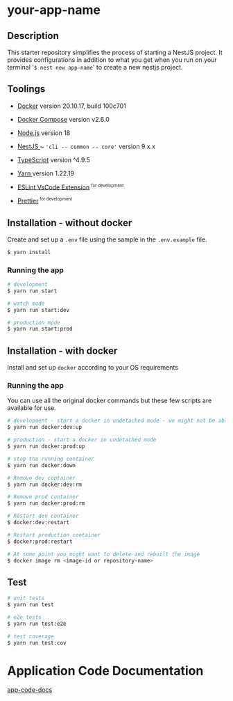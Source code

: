 # your-app-name

## Description
This starter repository simplifies the process of starting a NestJS project. It provides configurations in addition to what you get when you run on your terminal '`$ nest new app-name`' to create a new nestjs project.

## Toolings
- <a href="https://docs.docker.com/compose/" target="_blank">Docker</a> version 20.10.17, build 100c701
- <a href="https://docs.docker.com/compose/" target="_blank">Docker Compose</a> version v2.6.0 
- <a href="http://nodejs.org" target="_blank">Node.js</a> version 18
- <a href="https://docs.nestjs.com/" target="_blank">NestJS </a> ~ `'cli -- common -- core'` version 9.x.x
- <a href="https://www.typescriptlang.org/" target="_blank">TypeScript</a> version ^4.9.5 
- <a href="https://yarnpkg.com/getting-started/install" target="_blank">Yarn </a> version 1.22.19
- <a href="https://marketplace.visualstudio.com/items?itemName=dbaeumer.vscode-eslint" target="_blank">ESLint VsCode Extension</a> <sup><small> for development </small></sup>

- <a href="https://marketplace.visualstudio.com/items?itemName=esbenp.prettier-vscode" target="_blank">Prettier</a><sup><small> for development </small></sup>

## Installation - without docker
Create and set up a `.env` file using the sample in the `.env.example` file.

```bash
$ yarn install
```

### Running the app

```bash
# development
$ yarn run start

# watch mode
$ yarn run start:dev

# production mode
$ yarn run start:prod
```

## Installation - with docker
Install and set up `docker` according to your OS requirements
### Running the app
You can use all the original docker commands but these few scripts are available for use.

```bash
# development - start a docker in undetached mode - we might not be able to watch file changes
$ yarn run docker:dev:up

# production - start a docker in undetached mode
$ yarn run docker:prod:up

# stop the running container
$ yarn run docker:down

# Remove dev container
$ yarn run docker:dev:rm

# Remove prod container
$ yarn run docker:prod:rm

# Restart dev container
$ docker:dev:restart

# Restart production container
$ docker:prod:restart

# At some point you might want to delete and rebuilt the image
$ docker image rm <image-id or repository-name>
```

## Test

```bash
# unit tests
$ yarn run test

# e2e tests
$ yarn run test:e2e

# test coverage
$ yarn run test:cov
```
# Application Code Documentation
[app-code-docs](app-docs.md)